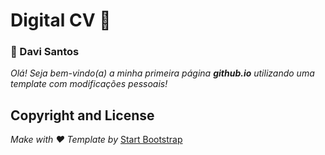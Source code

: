 # Digital CV :page_with_curl:
### :pushpin: Davi Santos

_Olá! Seja bem-vindo(a) a minha primeira página **github.io** utilizando uma template com modificações pessoais!_



## Copyright and License

_Make with :heart:_ 
_Template by_ [Start Bootstrap](https://startbootstrap.com/themes/resume/)

